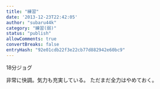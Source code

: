 ```yaml
---
title: "練習"
date: '2013-12-23T22:42:05'
author: "subaru44k"
category: "練習(弱)"
status: "publish"
allowComments: true
convertBreaks: false
entryHash: "92e01cdb22f3e22cb77d882942e60bc9"
---
```

18分ジョグ

非常に快調。気力も充実している。
ただまだ全力はやめておく。
